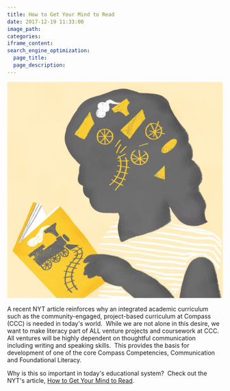 ```yaml
---
title: How to Get Your Mind to Read
date: 2017-12-19 11:33:00
image_path:
categories:
iframe_content:
search_engine_optimization:
  page_title:
  page_description:
---
```



![Image by Lilli Carré](/assets/images/versions/26willingham-superjumbo---x----1821-1821x---.jpg)

A recent NYT article reinforces why an integrated academic curriculum such as the community-engaged, project-based curriculum at Compass (CCC) is needed in today's world.&nbsp; While we are not alone in this desire, we want to make literacy part of ALL venture projects and coursework at CCC.&nbsp; All ventures will be highly dependent on thoughtful communication including writing and speaking skills.&nbsp; This provides the basis for development of one of the core Compass Competencies, Communication and Foundational Literacy.&nbsp;&nbsp;

Why is this so important in today's educational system?&nbsp; Check out the NYT's article, [How to Get Your Mind to Read](https://www.nytimes.com/2017/11/25/opinion/sunday/how-to-get-your-mind-to-read.html).

&nbsp;